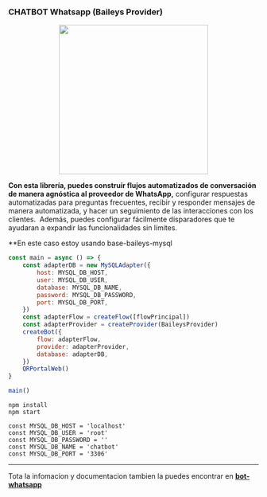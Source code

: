 ### CHATBOT Whatsapp (Baileys Provider)

<p align="center">
  <img width="300" src="https://i.imgur.com/Oauef6t.png">
</p>


**Con esta librería, puedes construir flujos automatizados de conversación de manera agnóstica al proveedor de WhatsApp,** configurar respuestas automatizadas para preguntas frecuentes, recibir y responder mensajes de manera automatizada, y hacer un seguimiento de las interacciones con los clientes.  Además, puedes configurar fácilmente disparadores que te ayudaran a expandir las funcionalidades sin límites.

**En este caso estoy usando base-baileys-mysql

```js
const main = async () => {
    const adapterDB = new MySQLAdapter({
        host: MYSQL_DB_HOST,
        user: MYSQL_DB_USER,
        database: MYSQL_DB_NAME,
        password: MYSQL_DB_PASSWORD,
        port: MYSQL_DB_PORT,
    })
    const adapterFlow = createFlow([flowPrincipal])
    const adapterProvider = createProvider(BaileysProvider)
    createBot({
        flow: adapterFlow,
        provider: adapterProvider,
        database: adapterDB,
    })
    QRPortalWeb()
}

main()
```

```
npm install
npm start
```

```
const MYSQL_DB_HOST = 'localhost'
const MYSQL_DB_USER = 'root'
const MYSQL_DB_PASSWORD = ''
const MYSQL_DB_NAME = 'chatbot'
const MYSQL_DB_PORT = '3306'
```
---
Tota la infomacion y documentacion tambien la puedes encontrar en **[bot-whatsapp](https://bot-whatsapp.netlify.app/)**
